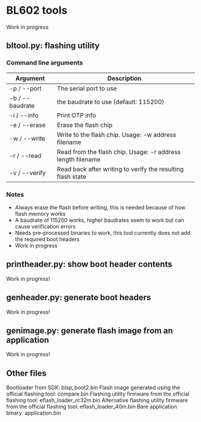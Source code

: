 # BL602 tools

Work in progress

## bltool.py: flashing utility

### Command line arguments

| Argument            | Description                                                 |
|---------------------|-------------------------------------------------------------|
| -p / --port         | The serial port to use                                      |
| -b / --baudrate     | the baudrate to use (default: 115200)                       |
| -i / --info         | Print OTP info                                              |
| -e / --erase        | Erase the flash chip                                        |
| -w / --write        | Write to the flash chip. Usage: -w address filename         |
| -r / --read         | Read from the flash chip. Usage: -r address length filename |
| -v / --verify       | Read back after writing to verify the resulting flash state |

### Notes
- Always erase the flash before writing, this is needed because of how flash memory works
- A baudrate of 115200 works, higher baudrates seem to work but can cause verification errors
- Needs pre-processed binaries to work, this tool currently does not add the required boot headers
- Work in progress

## printheader.py: show boot header contents
Work in progress!

## genheader.py: generate boot headers
Work in progress!

## genimage.py: generate flash image from an application
Work in progress!

## Other files
Bootloader from SDK: blsp_boot2.bin
Flash image generated using the official flashing tool: compare.bin
Flashing utility firmware from the official flashing tool: eflash_loader_rc32m.bin
Alternative flashing utility firmware from the official flashing tool: eflash_loader_40m.bin
Bare application binary: application.bin
